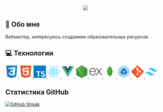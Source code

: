 <div id="header" align="center">
  <img src="https://media.giphy.com/media/M9gbBd9nbDrOTu1Mqx/giphy.gif" width="100"/>
</div>

## 👨 Обо мне
Вебмастер, интересуюсь созданием образовательных ресурсов.

## 💻 Технологии
<div>
  <a href="https://www.w3.org/TR/CSS/#css">
    <img src="https://github.com/devicons/devicon/blob/master/icons/css3/css3-original.svg"  title="CSS3" alt="CSS" width="40" height="40"/>
  </a>
  <a href="https://developer.mozilla.org/en-US/docs/Glossary/HTML5"/>
    <img src="https://github.com/devicons/devicon/blob/master/icons/html5/html5-original.svg" title="HTML5" alt="HTML" width="40" height="40"/>
  </a>  
  <a href="https://developer.mozilla.org/en-US/docs/Web/JavaScript""
    <img src="https://github.com/devicons/devicon/blob/master/icons/javascript/javascript-original.svg" title="JavaScript" alt="JavaScript" width="40" height="40"/>
  </a>
  <a href="https://www.typescriptlang.org/">
    <img src="https://github.com/devicons/devicon/blob/master/icons/typescript/typescript-original.svg" title="TypeScript" alt="JavaScript" width="40" height="40"/>
  </a>
  <a href="https://reactjs.org/">
    <img src="https://github.com/devicons/devicon/blob/master/icons/react/react-original.svg" title="React" alt="React" width="40" height="40"/>
  <a/> 
  <a href="https://vuejs.org/">  
    <img src="https://github.com/devicons/devicon/blob/master/icons/vuejs/vuejs-original.svg" title="Vue" alt="Vue" width="40" height="40"/>
  </a> 
  <a href="https://nodejs.org/en">  
    <img src="https://github.com/devicons/devicon/blob/master/icons/nodejs/nodejs-original.svg" title="NodeJS" alt="NodeJS" width="40" height="40"/>
  </a>
  <a href="https://expressjs.com/">
    <img src="https://github.com/devicons/devicon/blob/master/icons/express/express-original.svg" title="Express" alt="Express" width="40" height="40"/>
  </a>
  <a href="https://www.mongodb.com/">
    <img src="https://github.com/devicons/devicon/blob/master/icons/mongodb/mongodb-original.svg" title="MongoDB" alt="MongoDB" width="40" height="40"/>
  </a>
  <a href="https://webpack.js.org/">
    <img src="https://github.com/devicons/devicon/blob/master/icons/webpack/webpack-original.svg" title="Webpack" alt="Webpack" width="40" height="40"/>
  </a>
  <a href="https://git-scm.com/">
    <img src="https://github.com/devicons/devicon/blob/master/icons/git/git-original.svg" title="Git" alt="Git" width="40" height="40"/>
  <a/>
  <a href="https://tailwindcss.com/">
    <img src="https://github.com/devicons/devicon/blob/master/icons/tailwindcss/tailwindcss-original.svg" title="Tailwind" alt="Tailwind" width="40" height="40"/>
  </a>
</div>

## Статистика GitHub
[![GitHub Streak](https://github-readme-streak-stats.herokuapp.com?user=raamat&theme=tokyonight&locale=ru)](https://git.io/streak-stats)

